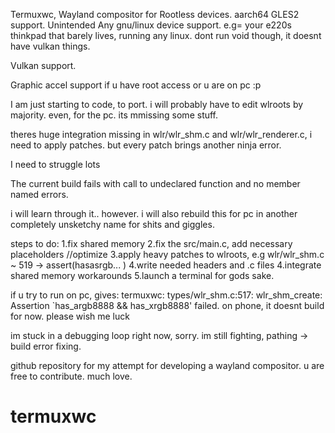 Termuxwc, Wayland compositor for Rootless devices.
aarch64 GLES2 support. 
Unintended Any gnu/linux device support. e.g= your e220s thinkpad that barely lives, running any linux. dont run void though, it doesnt have vulkan things.


Vulkan support.


Graphic accel support if u have root access or u are on pc :p 



I am just starting to code, to port. i will probably have to edit wlroots by majority. even, for the pc. its mmissing some stuff.


theres huge integration missing in wlr/wlr_shm.c and wlr/wlr_renderer.c, i need to apply patches. but every patch brings another ninja error.

I need to struggle lots

The current build fails with call to undeclared function and no member named errors. 

i will learn through it.. however. i will also rebuild this for pc in another completely unsketchy name for shits and giggles.


steps to do:
  1.fix shared memory
  2.fix the src/main.c, add necessary placeholders //optimize
  3.apply heavy patches to wlroots, e.g wlr/wlr_shm.c ~ 519 -> assert(hasasrgb... )
  4.write needed headers and .c files
  4.integrate shared memory workarounds
  5.launch a terminal for gods sake.

if u try to run on pc, gives: termuxwc: types/wlr_shm.c:517: wlr_shm_create: Assertion `has_argb8888 && has_xrgb8888' failed.
on phone, it doesnt build for now. please wish me luck








im stuck in a debugging loop right now, sorry. im still fighting, pathing -> build error fixing. 











github repository for my attempt for developing a wayland compositor. u are free to contribute. much love.
# termuxwc

